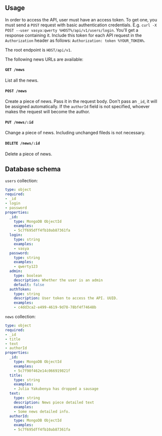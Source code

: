 ## Usage

In order to access the API, user must have an access token.
To get one, you must send a `POST` request with basic authentication credentials. 
E.g. `curl -X POST --user vasya:qwerty %HOST%/api/v1/users/login`. You'll get a response containing it.
Include this token for each API request in the `Authorization` header as follows: `Authorization: token %YOUR_TOKEN%`.

The root endpoint is `HOST/api/v1`.

The following news URLs are available:

#### `GET /news`
List all the news.

#### `POST /news`
Create a piece of news. Pass it in the request body. Don't pass an `_id`, it will be assigned automatically. If the `authorId` field is not specified, whoever makes the request will become the author.

#### `PUT /news/:id`
Change a piece of news. Including unchanged fileds is not necessary.

#### `DELETE /news/:id`
Delete a piece of news.

## Database schema

`users` collection:
```yaml
type: object
required:
- _id
- login
- password
properties:
  _id:
    type: MongoDB ObjectId
    examples:
    - 5c7f695dff4fb10ab87361fa
  login:
    type: string
    examples:
    - vasya
  password:
    type: string
    examples:
    - qwerty123
  admin:
    type: boolean
    description: Whether the user is an admin
    default: false
  authToken:
    type: string
    description: User token to access the API. UUID.
    examples:
    - c4dd3ca2-e499-4619-9d78-78bf4f74648b
```

`news` collection:
```yaml
type: object
required:
- _id
- title
- text
- authorId
properties:
  _id:
    type: MongoDB ObjectId
    examples:
    - 5c7f90f462e14c066919821f
  title:
    type: string
    examples:
    - Julia Yakubenya has dropped a sausage
  text:
    type: string
    description: News piece detailed text
    examples:
    - Some news detailed info.
  authorId:
    type: MongoDB ObjectId
    examples:
    - 5c7f695dff4fb10ab87361fa
```